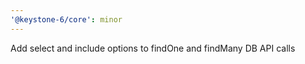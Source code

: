 ```yaml
---
'@keystone-6/core': minor
---
```


Add select and include options to findOne and findMany DB API calls
